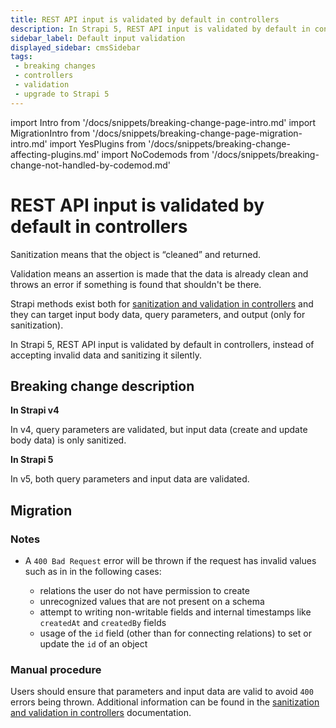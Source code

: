 ```yaml
---
title: REST API input is validated by default in controllers
description: In Strapi 5, REST API input is validated by default in controllers, instead of accepting invalid data and sanitizing it silently.
sidebar_label: Default input validation
displayed_sidebar: cmsSidebar
tags:
 - breaking changes
 - controllers
 - validation
 - upgrade to Strapi 5
---
```


import Intro from '/docs/snippets/breaking-change-page-intro.md'
import MigrationIntro from '/docs/snippets/breaking-change-page-migration-intro.md'
import YesPlugins from '/docs/snippets/breaking-change-affecting-plugins.md'
import NoCodemods from '/docs/snippets/breaking-change-not-handled-by-codemod.md'

# REST API input is validated by default in controllers

Sanitization means that the object is “cleaned” and returned.

Validation means an assertion is made that the data is already clean and throws an error if something is found that shouldn't be there.

Strapi methods exist both for [sanitization and validation in controllers](/dev-docs/backend-customization/controllers#sanitization-and-validation-in-controllers) and they can target input body data, query parameters, and output (only for sanitization).

In Strapi 5, REST API input is validated by default in controllers, instead of accepting invalid data and sanitizing it silently.

<Intro />

<YesPlugins />
<NoCodemods />

## Breaking change description

<SideBySideContainer>

<SideBySideColumn>

**In Strapi v4**

In v4, query parameters are validated, but input data (create and update body data) is only sanitized.

</SideBySideColumn>

<SideBySideColumn>

**In Strapi 5**

In v5, both query parameters and input data are validated.

</SideBySideColumn>

</SideBySideContainer>

## Migration

<MigrationIntro />

### Notes

* A `400 Bad Request` error will be thrown if the request has invalid values such as in in the following cases:

  - relations the user do not have permission to create
  - unrecognized values that are not present on a schema
  - attempt to writing non-writable fields and internal timestamps like `createdAt` and `createdBy` fields
  - usage of the `id` field (other than for connecting relations) to set or update the `id` of an object

### Manual procedure

Users should ensure that parameters and input data are valid to avoid `400` errors being thrown. Additional information can be found in the [sanitization and validation in controllers](/dev-docs/backend-customization/controllers#sanitization-and-validation-in-controllers) documentation.

